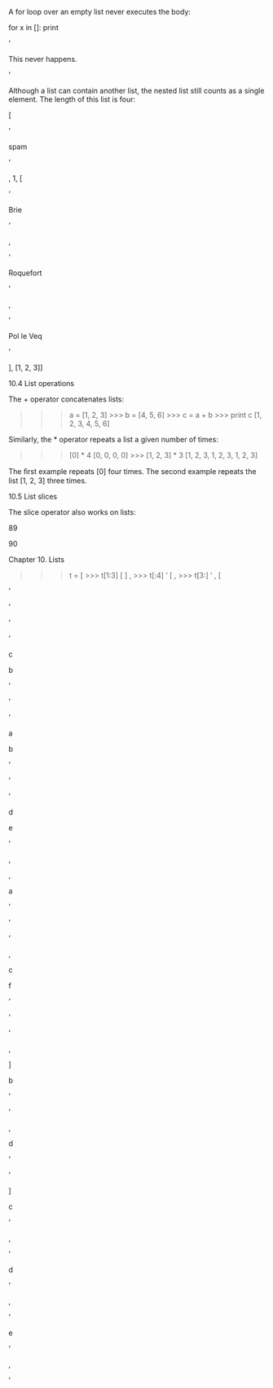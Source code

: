 A for loop over an empty list never executes the body:

for x in []: print

’

This never happens.

’

Although a list can contain another list, the nested list still counts as a single element. The length of this list is four:

[

’

spam

’

, 1, [

’

Brie

’

,

’

Roquefort

’

,

’

Pol le Veq

’

], [1, 2, 3]]

10.4 List operations

The + operator concatenates lists:

>>> a = [1, 2, 3] >>> b = [4, 5, 6] >>> c = a + b >>> print c [1, 2, 3, 4, 5, 6]

Similarly, the * operator repeats a list a given number of times:

>>> [0] * 4 [0, 0, 0, 0] >>> [1, 2, 3] * 3 [1, 2, 3, 1, 2, 3, 1, 2, 3]

The ﬁrst example repeats [0] four times. The second example repeats the list [1, 2, 3] three times.

10.5 List slices

The slice operator also works on lists:

89

90

Chapter 10. Lists

>>> t = [ >>> t[1:3] [ ] , >>> t[:4] ’ [ , >>> t[3:] ’ , [

’

’

’

’

c

b

’

’

’

a

b

’

’

’

d

e

’

,

,

a

’

’

’

,

c

f

’

’

’

,

]

b

’

’

,

d

’

’

]

c

’

,

’

d

’

,

’

e

’

,

’